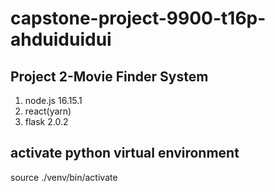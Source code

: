 # capstone-project-9900-t16p-ahduiduidui
## Project 2-Movie Finder System 
1. node.js 16.15.1
2. react(yarn)
3. flask 2.0.2

## activate python virtual environment
source ./venv/bin/activate

